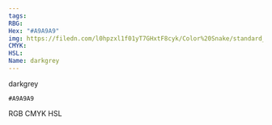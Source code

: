 ```yaml
---
tags:
RBG:
Hex: "#A9A9A9"
img: https://filedn.com/l0hpzxl1f01yT7GHxtF8cyk/Color%20Snake/standard_csv_to_svg/%23/#A9A9A9.svg
CMYK:
HSL:
Name: darkgrey
---
```

darkgrey
```palette
#A9A9A9
```
RGB
CMYK
HSL